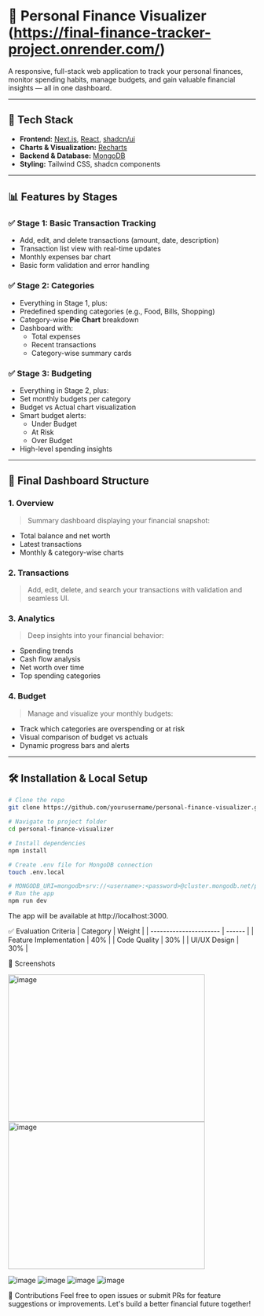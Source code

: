 # 💸 Personal Finance Visualizer (https://final-finance-tracker-project.onrender.com/)

A responsive, full-stack web application to track your personal finances, monitor spending habits, manage budgets, and gain valuable financial insights — all in one dashboard.

---

## 🚀 Tech Stack

- **Frontend:** [Next.js](https://nextjs.org/), [React](https://react.dev/), [shadcn/ui](https://ui.shadcn.com/)
- **Charts & Visualization:** [Recharts](https://recharts.org/)
- **Backend & Database:** [MongoDB](https://www.mongodb.com/)
- **Styling:** Tailwind CSS, shadcn components

---

## 📊 Features by Stages

### ✅ Stage 1: Basic Transaction Tracking
- Add, edit, and delete transactions (amount, date, description)
- Transaction list view with real-time updates
- Monthly expenses bar chart
- Basic form validation and error handling

### ✅ Stage 2: Categories
- Everything in Stage 1, plus:
- Predefined spending categories (e.g., Food, Bills, Shopping)
- Category-wise **Pie Chart** breakdown
- Dashboard with:
  - Total expenses
  - Recent transactions
  - Category-wise summary cards

### ✅ Stage 3: Budgeting
- Everything in Stage 2, plus:
- Set monthly budgets per category
- Budget vs Actual chart visualization
- Smart budget alerts:
  - Under Budget
  - At Risk
  - Over Budget
- High-level spending insights

---

## 🧩 Final Dashboard Structure

### 1. **Overview**
> Summary dashboard displaying your financial snapshot:
- Total balance and net worth
- Latest transactions
- Monthly & category-wise charts

### 2. **Transactions**
> Add, edit, delete, and search your transactions with validation and seamless UI.

### 3. **Analytics**
> Deep insights into your financial behavior:
- Spending trends
- Cash flow analysis
- Net worth over time
- Top spending categories

### 4. **Budget**
> Manage and visualize your monthly budgets:
- Track which categories are overspending or at risk
- Visual comparison of budget vs actuals
- Dynamic progress bars and alerts

---

## 🛠️ Installation & Local Setup

```bash
# Clone the repo
git clone https://github.com/yourusername/personal-finance-visualizer.git

# Navigate to project folder
cd personal-finance-visualizer

# Install dependencies
npm install

# Create .env file for MongoDB connection
touch .env.local

# MONGODB_URI=mongodb+srv://<username>:<password>@cluster.mongodb.net/personal-finance
# Run the app
npm run dev
```
The app will be available at http://localhost:3000.

✅ Evaluation Criteria
| Category               | Weight |
| ---------------------- | ------ |
| Feature Implementation | 40%    |
| Code Quality           | 30%    |
| UI/UX Design           | 30%    |

📸 Screenshots

<img width="400" height="300" alt="image" src="https://github.com/user-attachments/assets/047b67d2-f861-414d-98c1-da859abd3bb5" />

<img width="400" height="300" alt="image" src="https://github.com/user-attachments/assets/90bb8a3b-8526-41f0-a8eb-eb9ef5be902b" />

![image](https://github.com/user-attachments/assets/26c3529c-c742-4a97-8a18-bf5d44248466)
![image](https://github.com/user-attachments/assets/7f4c7833-b591-41f7-935a-3de212cfca98)
![image](https://github.com/user-attachments/assets/130db664-fd8a-4076-a2e0-6b912627fd38)
![image](https://github.com/user-attachments/assets/fe1a5b79-05ca-4cfa-b612-29aca4fb6b0f)



🙌 Contributions
Feel free to open issues or submit PRs for feature suggestions or improvements. Let's build a better financial future together!
